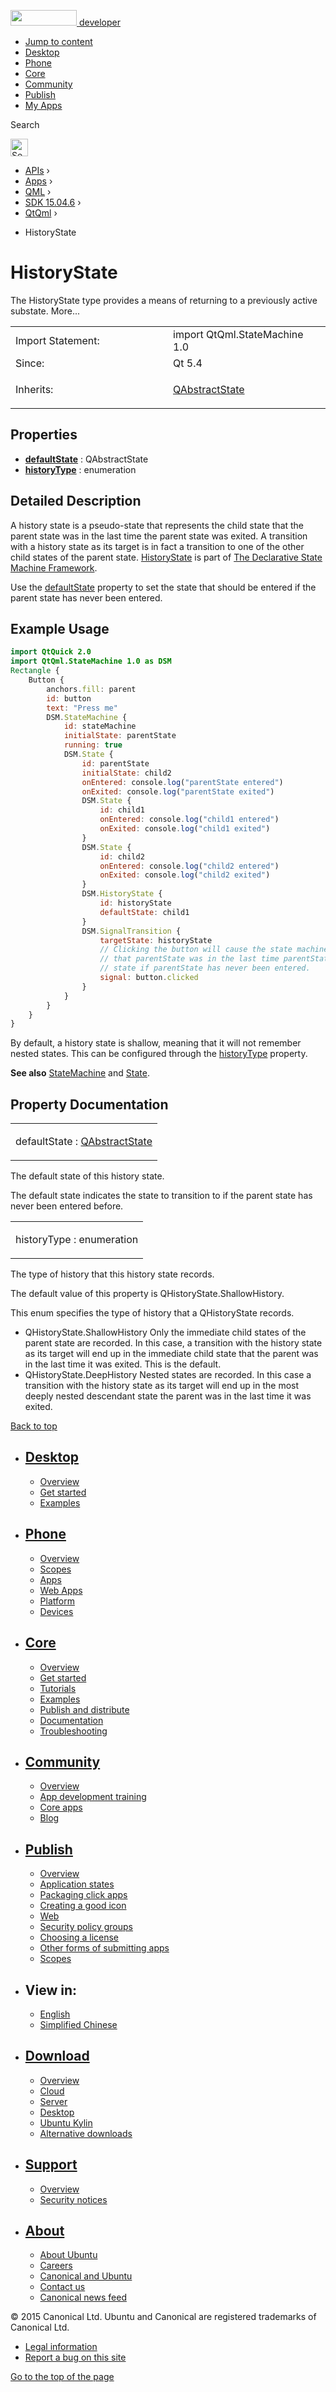 <a href="https://developer.ubuntu.com/" class="logo-ubuntu"><img src="https://developer.ubuntu.com/assets/sites/ubuntu/latest/u/img/logos/logo-ubuntu-orange.svg" width="106" height="25" /> <span>developer</span></a>

-   [Jump to content](index.html#main-content)
-   [Desktop](https://developer.ubuntu.com/en/desktop/)
-   [Phone](https://developer.ubuntu.com/en/phone/)
-   [Core](https://developer.ubuntu.com/core)
-   [Community](https://developer.ubuntu.com/en/community/)
-   [Publish](https://developer.ubuntu.com/en/publish/)
-   [My Apps](https://myapps.developer.ubuntu.com/)

Search

<img src="https://developer.ubuntu.com/assets/sites/ubuntu/latest/u/img/search-white.svg" alt="Search" height="28" />

-   [APIs](../../../../index.html) ›
-   [Apps](../../../index.html) ›
-   [QML](../../index.html) ›
-   [SDK 15.04.6](../index.html) ›
-   [QtQml](../QtQml/index.html) ›

<!-- -->

-   HistoryState

HistoryState
============

<span class="subtitle"></span>
The HistoryState type provides a means of returning to a previously active substate. More...

<table>
<colgroup>
<col width="50%" />
<col width="50%" />
</colgroup>
<tbody>
<tr class="odd">
<td>Import Statement:</td>
<td>import QtQml.StateMachine 1.0</td>
</tr>
<tr class="even">
<td>Since:</td>
<td>Qt 5.4</td>
</tr>
<tr class="odd">
<td>Inherits:</td>
<td><p><a href="../QtQml.QAbstractState/index.html">QAbstractState</a></p></td>
</tr>
</tbody>
</table>

<span id="properties"></span>
Properties
----------

-   ****[defaultState](index.html#defaultState-prop)**** : QAbstractState
-   ****[historyType](index.html#historyType-prop)**** : enumeration

<span id="details"></span>
Detailed Description
--------------------

A history state is a pseudo-state that represents the child state that the parent state was in the last time the parent state was exited. A transition with a history state as its target is in fact a transition to one of the other child states of the parent state. [HistoryState](index.html) is part of [The Declarative State Machine Framework](../QtQml.qmlstatemachine/index.html).

Use the [defaultState](index.html#defaultState-prop) property to set the state that should be entered if the parent state has never been entered.

<span id="example-usage"></span>
Example Usage
-------------

``` qml
import QtQuick 2.0
import QtQml.StateMachine 1.0 as DSM
Rectangle {
    Button {
        anchors.fill: parent
        id: button
        text: "Press me"
        DSM.StateMachine {
            id: stateMachine
            initialState: parentState
            running: true
            DSM.State {
                id: parentState
                initialState: child2
                onEntered: console.log("parentState entered")
                onExited: console.log("parentState exited")
                DSM.State {
                    id: child1
                    onEntered: console.log("child1 entered")
                    onExited: console.log("child1 exited")
                }
                DSM.State {
                    id: child2
                    onEntered: console.log("child2 entered")
                    onExited: console.log("child2 exited")
                }
                DSM.HistoryState {
                    id: historyState
                    defaultState: child1
                }
                DSM.SignalTransition {
                    targetState: historyState
                    // Clicking the button will cause the state machine to enter the child state
                    // that parentState was in the last time parentState was exited, or the history state's default
                    // state if parentState has never been entered.
                    signal: button.clicked
                }
            }
        }
    }
}
```

By default, a history state is shallow, meaning that it will not remember nested states. This can be configured through the [historyType](index.html#historyType-prop) property.

**See also** [StateMachine](../QtQml.StateMachine/index.html) and [State](../QtQml.State/index.html).

Property Documentation
----------------------

<table>
<colgroup>
<col width="100%" />
</colgroup>
<tbody>
<tr class="odd">
<td><p><span id="defaultState-prop"></span><span class="name">defaultState</span> : <span class="type"><a href="../QtQml.QAbstractState/index.html">QAbstractState</a></span></p></td>
</tr>
</tbody>
</table>

The default state of this history state.

The default state indicates the state to transition to if the parent state has never been entered before.

<table>
<colgroup>
<col width="100%" />
</colgroup>
<tbody>
<tr class="odd">
<td><p><span id="historyType-prop"></span><span class="name">historyType</span> : <span class="type">enumeration</span></p></td>
</tr>
</tbody>
</table>

The type of history that this history state records.

The default value of this property is QHistoryState.ShallowHistory.

This enum specifies the type of history that a QHistoryState records.

-   QHistoryState.ShallowHistory Only the immediate child states of the parent state are recorded. In this case, a transition with the history state as its target will end up in the immediate child state that the parent was in the last time it was exited. This is the default.
-   QHistoryState.DeepHistory Nested states are recorded. In this case a transition with the history state as its target will end up in the most deeply nested descendant state the parent was in the last time it was exited.

[Back to top](index.html#)

-   [Desktop](https://developer.ubuntu.com/en/desktop/)
    ---------------------------------------------------

    -   [Overview](https://developer.ubuntu.com/en/desktop/)
    -   [Get started](http://snapcraft.io/?utm_source=developer.ubuntu.com&utm_medium=devportal&utm_term=snaps%20snapcraft%20desktop&utm_content=menu&utm_campaign=duc_snappers)
    -   [Examples](https://github.com/ubuntu/snappy-playpen)

-   [Phone](https://developer.ubuntu.com/en/phone/)
    -----------------------------------------------

    -   [Overview](https://developer.ubuntu.com/en/phone/)
    -   [Scopes](https://developer.ubuntu.com/en/phone/scopes/)
    -   [Apps](https://developer.ubuntu.com/en/phone/apps/)
    -   [Web Apps](https://developer.ubuntu.com/en/phone/web/)
    -   [Platform](https://developer.ubuntu.com/en/phone/platform/)
    -   [Devices](https://developer.ubuntu.com/en/phone/devices/)

-   [Core](https://developer.ubuntu.com/core)
    -----------------------------------------

    -   [Overview](https://developer.ubuntu.com/core)
    -   [Get started](https://developer.ubuntu.com/core/get-started)
    -   [Tutorials](https://developer.ubuntu.com/core/tutorials)
    -   [Examples](https://developer.ubuntu.com/core/examples)
    -   [Publish and distribute](https://developer.ubuntu.com/core/publish-and-distribute)
    -   [Documentation](https://developer.ubuntu.com/core/documentation)
    -   [Troubleshooting](https://developer.ubuntu.com/core/troubleshooting)

-   [Community](https://developer.ubuntu.com/en/community/)
    -------------------------------------------------------

    -   [Overview](https://developer.ubuntu.com/en/community/)
    -   [App development training](https://developer.ubuntu.com/en/community/training/)
    -   [Core apps](https://developer.ubuntu.com/en/community/core-apps/)
    -   [Blog](https://developer.ubuntu.com/en/community/blog/)

-   [Publish](https://developer.ubuntu.com/en/publish/)
    ---------------------------------------------------

    -   [Overview](https://developer.ubuntu.com/en/publish/)
    -   [Application states](https://developer.ubuntu.com/en/publish/application-states/)
    -   [Packaging click apps](https://developer.ubuntu.com/en/publish/packaging-click-apps/)
    -   [Creating a good icon](https://developer.ubuntu.com/en/publish/creating-a-good-icon/)
    -   [Web](https://developer.ubuntu.com/en/publish/web/)
    -   [Security policy groups](https://developer.ubuntu.com/en/publish/security-policy-groups/)
    -   [Choosing a license](https://developer.ubuntu.com/en/publish/choosing-a-license/)
    -   [Other forms of submitting apps](https://developer.ubuntu.com/en/publish/other-forms-of-submitting-apps/)
    -   [Scopes](https://developer.ubuntu.com/en/publish/scopes/)

-   View in:
    --------

    -   [English](index.html "Change to language: English")
    -   [Simplified Chinese](index.html "Change to language: Simplified Chinese")

-   [Download](http://ubuntu.com/download/)
    ---------------------------------------

    -   [Overview](http://ubuntu.com/download)
    -   [Cloud](http://ubuntu.com/download/cloud)
    -   [Server](http://ubuntu.com/download/server)
    -   [Desktop](http://ubuntu.com/download/desktop)
    -   [Ubuntu Kylin](http://ubuntu.com/download/ubuntu-kylin)
    -   [Alternative downloads](http://ubuntu.com/download/alternative-downloads)

-   [Support](http://ubuntu.com/support/)
    -------------------------------------

    -   [Overview](http://ubuntu.com/support)
    -   [Security notices](http://www.ubuntu.com/usn/)

-   [About](http://ubuntu.com/about/)
    ---------------------------------

    -   [About Ubuntu](http://ubuntu.com/about/about-ubuntu)
    -   [Careers](http://www.canonical.com/careers)
    -   [Canonical and Ubuntu](http://ubuntu.com/about/canonical-and-ubuntu)
    -   [Contact us](http://ubuntu.com/about/contact-us)
    -   [Canonical news feed](http://insights.ubuntu.com/feed/)

© 2015 Canonical Ltd. Ubuntu and Canonical are registered trademarks of Canonical Ltd.

-   [Legal information](http://www.ubuntu.com/legal)
-   [Report a bug on this site](https://bugs.launchpad.net/developer-ubuntu-com/)

<span class="accessibility-aid">[Go to the top of the page](index.html#)</span>
